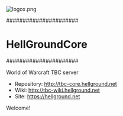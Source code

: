 ![logox.png](https://bitbucket.org/repo/7EMrE/images/632678489-logox.png)

######################
#   HellGroundCore   #
######################

World of Warcraft TBC server

* Repository: http://tbc-core.hellground.net
* Wiki: http://tbc-wiki.hellground.net
* Site: https://hellground.net

Welcome!
